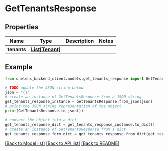 # GetTenantsResponse


## Properties

Name | Type | Description | Notes
------------ | ------------- | ------------- | -------------
**tenants** | [**List[Tenant]**](Tenant.md) |  | 

## Example

```python
from onelens_backend_client.models.get_tenants_response import GetTenantsResponse

# TODO update the JSON string below
json = "{}"
# create an instance of GetTenantsResponse from a JSON string
get_tenants_response_instance = GetTenantsResponse.from_json(json)
# print the JSON string representation of the object
print(GetTenantsResponse.to_json())

# convert the object into a dict
get_tenants_response_dict = get_tenants_response_instance.to_dict()
# create an instance of GetTenantsResponse from a dict
get_tenants_response_form_dict = get_tenants_response.from_dict(get_tenants_response_dict)
```
[[Back to Model list]](../README.md#documentation-for-models) [[Back to API list]](../README.md#documentation-for-api-endpoints) [[Back to README]](../README.md)


